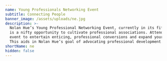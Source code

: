 ```yaml
---
name: Young Professionals Networking Event
subtitle: Connecting People
banner_image: /assets/uploads/ne.jpg
description: >-
  Nolan Hue’s Young Professional Networking Event, currently in its fifth year,
  is a nifty opportunity to cultivate professional associations. Attend this
  event to entertain enticing, professional conversions and expand your network.
  This aids in Nolan Hue’s goal of advocating professional development.
shortName: ne
hidden: false
---
```

